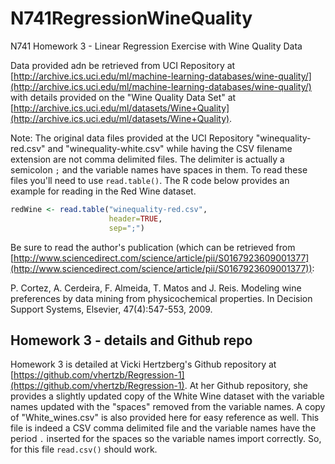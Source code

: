 # N741RegressionWineQuality

N741 Homework 3 - Linear Regression Exercise with Wine Quality Data

Data provided adn be retrieved from UCI Repository at [http://archive.ics.uci.edu/ml/machine-learning-databases/wine-quality/](http://archive.ics.uci.edu/ml/machine-learning-databases/wine-quality/) with details provided on the "Wine Quality Data Set" at [http://archive.ics.uci.edu/ml/datasets/Wine+Quality](http://archive.ics.uci.edu/ml/datasets/Wine+Quality).

Note: The original data files provided at the UCI Repository "winequality-red.csv" and "winequality-white.csv" while having the CSV filename extension are not comma delimited files. The delimiter is actually a semicolon `;` and the variable names have spaces in them. To read these files you'll need to use `read.table()`. The R code below provides an example for reading in the Red Wine dataset.

```r
redWine <- read.table("winequality-red.csv",
                      header=TRUE,
                      sep=";")
```

Be sure to read the author's publication (which can be retrieved from [http://www.sciencedirect.com/science/article/pii/S0167923609001377](http://www.sciencedirect.com/science/article/pii/S0167923609001377)):

P. Cortez, A. Cerdeira, F. Almeida, T. Matos and J. Reis. Modeling wine preferences by data mining from physicochemical properties. 
In Decision Support Systems, Elsevier, 47(4):547-553, 2009. 

## Homework 3 - details and Github repo

Homework 3 is detailed at Vicki Hertzberg's Github repository at [https://github.com/vhertzb/Regression-1](https://github.com/vhertzb/Regression-1). At her Github repository, she provides a slightly updated copy of the White Wine dataset with the variable names updated with the "spaces" removed from the variable names. A copy of "White_wines.csv" is also provided here for easy reference as well. This file is indeed a CSV comma delimited file and the variable names have the period `.` inserted for the spaces so the variable names import correctly. So, for this file `read.csv()` should work.


